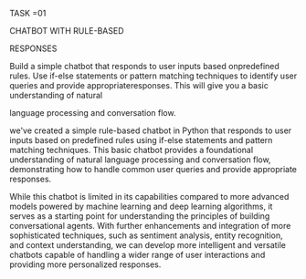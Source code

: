  TASK =01

CHATBOT WITH RULE-BASED

RESPONSES

Build a simple chatbot that responds to user inputs based onpredefined rules. Use if-else statements or pattern matching
techniques to identify user queries and provide appropriateresponses. This will give you a basic understanding of natural

language processing and conversation flow.


we've created a simple rule-based chatbot in Python that responds to user inputs based on predefined rules using if-else statements 
and pattern matching techniques. This basic chatbot provides a foundational understanding of natural language processing and conversation flow,
demonstrating how to handle common user queries and provide appropriate responses.

While this chatbot is limited in its capabilities compared to more advanced models powered by machine learning and deep learning algorithms, 
it serves as a starting point for understanding the principles of building conversational agents. With further enhancements and integration of
more sophisticated techniques, such as sentiment analysis, entity recognition, and context understanding, we can develop more intelligent and 
versatile chatbots capable of handling a wider range of user interactions and providing more personalized responses.
